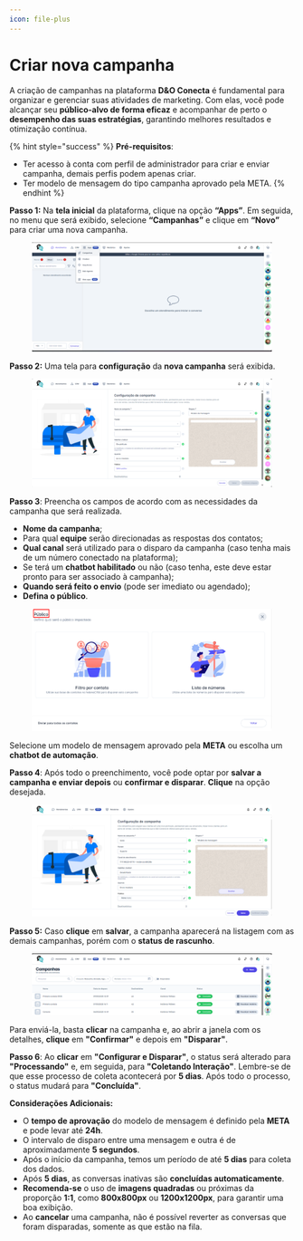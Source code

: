 ```yaml
---
icon: file-plus
---
```


# Criar nova campanha

A criação de campanhas na plataforma **D\&O Conecta** é fundamental para organizar e gerenciar suas atividades de marketing. Com elas, você pode alcançar seu **público-alvo de forma eficaz** e acompanhar de perto o **desempenho das suas estratégias**, garantindo melhores resultados e otimização contínua.

{% hint style="success" %}
**Pré-requisitos**:

* Ter acesso à conta com perfil de administrador para criar e enviar campanha, demais perfis podem apenas criar.
* Ter modelo de mensagem do tipo campanha aprovado pela META.
{% endhint %}

**Passo 1:** Na **tela inicial** da plataforma, clique na opção **“Apps”**. Em seguida, no menu que será exibido, selecione **“Campanhas”** e clique em **“Novo”** para criar uma nova campanha.

<figure><img src="../../.gitbook/assets/image (655).png" alt=""><figcaption></figcaption></figure>

**Passo 2:** Uma tela para **configuração** da **nova campanha** será exibida.

<figure><img src="../../.gitbook/assets/image (656).png" alt=""><figcaption></figcaption></figure>

**Passo 3**: Preencha os campos de acordo com as necessidades da campanha que será realizada.

* **Nome da campanha**;
* Para qual **equipe** serão direcionadas as respostas dos contatos;
* **Qual canal** será utilizado para o disparo da campanha (caso tenha mais de um número conectado na plataforma);
* Se terá um **chatbot habilitado** ou não (caso tenha, este deve estar pronto para ser associado à campanha);
* **Quando será feito o envio** (pode ser imediato ou agendado);
* **Defina o público**.

<figure><img src="../../.gitbook/assets/image (657).png" alt=""><figcaption></figcaption></figure>

Selecione um modelo de mensagem aprovado pela **META** ou escolha um **chatbot de automação**.

**Passo 4**: Após todo o preenchimento, você pode optar por **salvar a campanha e enviar depois** ou **confirmar e disparar**. **Clique** na opção desejada.

<figure><img src="../../.gitbook/assets/image (658).png" alt=""><figcaption></figcaption></figure>

**Passo 5:** Caso **clique** em **salvar**, a campanha aparecerá na listagem com as demais campanhas, porém com o **status de rascunho**.

<figure><img src="../../.gitbook/assets/image (659).png" alt=""><figcaption></figcaption></figure>

Para enviá-la, basta **clicar** na campanha e, ao abrir a janela com os detalhes, **clique** em **"Confirmar"** e depois em **"Disparar"**.

**Passo 6**: Ao **clicar** em **"Configurar e Disparar"**, o status será alterado para **"Processando"** e, em seguida, para **"Coletando Interação"**. Lembre-se de que esse processo de coleta acontecerá por **5 dias**. Após todo o processo, o status mudará para **"Concluída"**.

**Considerações Adicionais:**

* O **tempo de aprovação** do modelo de mensagem é definido pela **META** e pode levar até **24h**.
* O intervalo de disparo entre uma mensagem e outra é de aproximadamente **5 segundos**.
* Após o início da campanha, temos um período de até **5 dias** para coleta dos dados.
* Após **5 dias**, as conversas inativas são **concluídas automaticamente**.
* **Recomenda-se** o uso de **imagens quadradas** ou próximas da proporção **1:1**, como **800x800px** ou **1200x1200px**, para garantir uma boa exibição.
* Ao **cancelar** uma campanha, não é possível reverter as conversas que foram disparadas, somente as que estão na fila.
